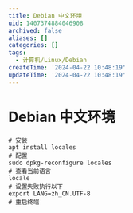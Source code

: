 ```yaml
---
title: Debian 中文环境
uid: 1407374884046908
archived: false
aliases: []
categories: []
tags:
  - 计算机/Linux/Debian
createTime: '2024-04-22 10:48:19'
updateTime: '2024-04-22 10:48:19'
---
```


# Debian 中文环境

```shell
# 安装
apt install locales
# 配置
sudo dpkg-reconfigure locales
# 查看当前语言
locale
# 设置失败执行以下
export LANG=zh_CN.UTF-8
# 重启终端
```
